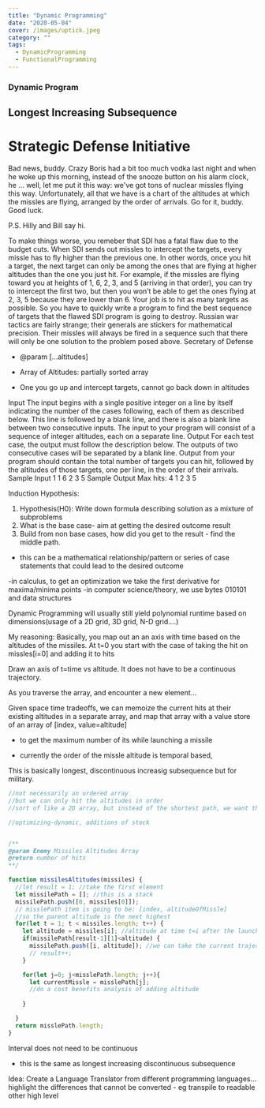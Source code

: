 ```yaml
---
title: "Dynamic Programming"
date: "2020-05-04"
cover: /images/uptick.jpeg
category: ""
tags:
  - DynamicProgramming
  - FunctionalProgramming
---
```



### Dynamic Program

## Longest Increasing Subsequence

# Strategic Defense Initiative

Bad news, buddy. Crazy Boris had a bit too much vodka last night and when he woke up this morning, instead of the snooze button
on his alarm clock, he ... well, let me put it this way: we've got tons of nuclear missles flying this way. Unfortunately, all that we have is a chart of the altitudes at which the missles are flying, arranged by the order of arrivals. Go for it, buddy.
Good luck.

P.S. Hilly and Bill say hi.

To make things worse, you remeber that SDI has a fatal flaw due to the budget cuts. When SDI sends out missles to intercept the targets, every missle has to fly higher than the previous one. In other words, once you hit a target, the next target can only be among the ones that are flying at higher altitudes than the one you just hit.
For example, if the missles are flying toward you at heights of 1, 6, 2, 3, and 5 (arriving in that order), you can try to intercept the first two, but then you won’t be able to get the ones flying at 2, 3, 5 because they are lower than 6. Your job is to hit as many targets as possible. So you have to quickly write a program to find the best sequence of targets that the flawed SDI program is going to destroy.
Russian war tactics are fairly strange; their generals are stickers for mathematical precision. Their missles will always be fired in a sequence such that there will only be one solution to the problem posed above.
Secretary of Defense
-  @param [...altitudes]

- Array of Altitudes: partially sorted array
- One you go up and intercept targets, cannot go back down in altitudes

Input
The input begins with a single positive integer on a line by itself indicating the number of the cases following, each of them as described below. This line is followed by a blank line, and there is also a blank line between two consecutive inputs.
The input to your program will consist of a sequence of integer altitudes, each on a separate line.
Output
For each test case, the output must follow the description below. The outputs of two consecutive cases will be separated by a blank line.
Output from your program should contain the total number of targets you can hit, followed by the altitudes of those targets, one per line, in the order of their arrivals.
Sample Input
1
1 6 2 3 5
Sample Output
Max hits: 4
1
2
3
5



Induction Hypothesis:
1. Hypothesis(H0): Write down formula describing solution as a mixture of subproblems
2. What is the base case- aim at getting the desired outcome result
3. Build from non base cases, how did you get to the result - find the middle path. 
  - this can be a mathematical relationship/pattern or series of case statements that could lead to the desired outcome

  -in calculus, to get an optimization we take the first derivative for maxima/minima points
  -in computer science/theory, we use bytes 010101 and data structures


Dynamic Programming will usually still yield polynomial runtime based on dimensions(usage of a 2D grid, 3D grid, N-D grid....)


My reasoning:
Basically, you map out an an axis with time based on the altitudes of the missiles. At t=0 you start with the case of taking the hit on missles[i=0] and adding it to hits

Draw an axis of t=time vs altitude. 
It does not have to be a continuous trajectory. 

As you traverse the array, and encounter a new element...

Given space time tradeoffs, we can memoize the current hits at their existing altitudes in a separate array, and map that array with a value store of an array of [index, value=altitude]

- to get the maximum number of its while launching a missile 

- currently the order of the missle altitude is temporal based,

This is basically longest, discontinuous increasig subsequence but for military. 

```js
//not necessarily an ordered array
//but we can only hit the altitudes in order 
//sort of like a 2D array, but instead of the shortest path, we want the maximum hit path, 

//optimizing-dynamic, additions of stock


/**
@param Enemy Missiles Altitudes Array
@return number of hits 
**/

function missilesAltitudes(missiles) {
  //let result = 1; //take the first element
  let missilePath = []; //this is a stack
  missilePath.push([0, missiles[0]]);
  // misslePath item is going to be: [index, altitudeOfMissle]
  //so the parent altitude is the next highest 
  for(let t = 1; t < missiles.length; t++) {
    let altitude = missiles[i]; //altitude at time t=i after the launch of the target
    if(missilePath[result-1][1]<altitude) {
      missilePath.push([i, altitude]); //we can take the current trajectory
      // result++;
    }

    for(let j=0; j<misslePath.length; j++){
      let currentMissle = misslePath[j];
      //do a cost benefits analysis of adding altitude
      
    }

  }
  return misslePath.length;
}
```




Interval does not need to be continuous
- this is the same as longest increasing discontinuous subsequence



Idea: Create a Language Translator from different programming languages... highlight the differences that cannot be converted - eg transpile to readable other high level
